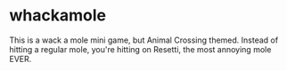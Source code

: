 # whackamole
This is a wack a mole mini game, but Animal Crossing themed. Instead of hitting a regular mole, you're hitting on Resetti, the most annoying mole EVER. 

